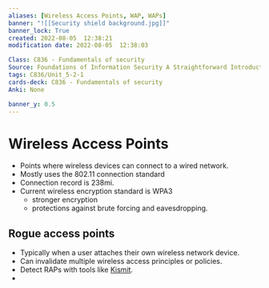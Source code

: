 ```yaml
---
aliases: [Wireless Access Points, WAP, WAPs]
banner: "![[Security shield background.jpg]]"
banner_lock: True
created: 2022-08-05  12:38:21
modification date: 2022-08-05  12:38:03

Class: C836 - Fundamentals of security
Source: Foundations of Information Security A Straightforward Introduction
tags: C836/Unit_5-2-1
cards-deck: C836 - Fundamentals of security
Anki: None

banner_y: 0.5
---
```


# Wireless Access Points
- Points where wireless devices can connect to a wired network.
- Mostly uses the 802.11 connection standard
- Connection record is 238mi.
- Current wireless encryption standard is WPA3
	- stronger encryption
	- protections against brute forcing and eavesdropping.

## Rogue access points
- Typically when a user attaches their own wireless network device.
- Can invalidate multiple wireless access principles or policies.
- Detect RAPs with tools like [Kismit](https://www.kismetwireless.net/).
- 